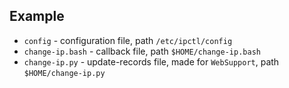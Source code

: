 ## Example

- `config` - configuration file, path `/etc/ipctl/config`
- `change-ip.bash` - callback file, path `$HOME/change-ip.bash`
- `change-ip.py` - update-records file, made for `WebSupport`, path `$HOME/change-ip.py`
